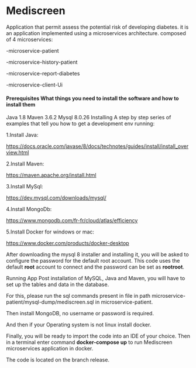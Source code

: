 # **Mediscreen**

Application that permit assess the potential risk of developing diabetes.
it is an application implemented using a microservices architecture.
composed of 4 microservices:

-microservice-patient

-microservice-history-patient

-microservice-report-diabetes

-microservice-client-Ui

#### **Prerequisites What things you need to install the software and how to install them**

Java 1.8 Maven 3.6.2 Mysql 8.0.26 Installing A step by step series of examples that tell you how to get a development env running:

1.Install Java:

https://docs.oracle.com/javase/8/docs/technotes/guides/install/install_overview.html

2.Install Maven:

https://maven.apache.org/install.html

3.Install MySql:

https://dev.mysql.com/downloads/mysql/

4.Install MongoDb:

https://www.mongodb.com/fr-fr/cloud/atlas/efficiency

5.Install Docker for windows or mac:

https://www.docker.com/products/docker-desktop


After downloading the mysql 8 installer and installing it, you will be asked to configure the password for the default root account. This code uses the default **root** account to connect and the password can be set as **rootroot**.

Running App Post installation of MySQL, Java and Maven, you will have to set up the tables and data in the database.

For this, please run the sql commands present in file in path microservice-patient/mysql-dump/mediscreen.sql in microservice-patient.

Then install MongoDB, no username or password is required.

And then if your Operating system is not linux install docker.

Finally, you will be ready to import the code into an IDE of your choice.
Then in a terminal enter command **docker-compose up** to run Mediscreen microservices application in docker.

The code is located on the branch release.
